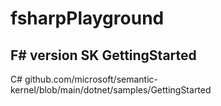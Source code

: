 # fsharpPlayground

## F# version SK GettingStarted

C# github.com/microsoft/semantic-kernel/blob/main/dotnet/samples/GettingStarted
